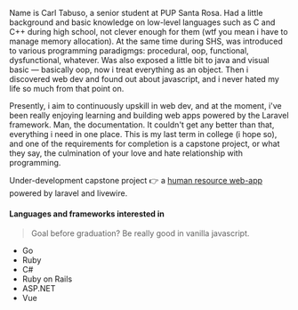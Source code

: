 Name is Carl Tabuso, a senior student at PUP Santa Rosa. Had a little background and basic knowledge on low-level languages such as C and C++ during high school, not clever enough for them (wtf you mean i have to manage memory allocation). At the same time during SHS, was introduced to various programming paradigmgs: procedural, oop, functional, dysfunctional, whatever. Was also exposed a little bit to java and visual basic — basically oop, now i treat everything as an object. Then i discovered web dev and found out about javascript, and i never hated my life so much from that point on.

Presently, i aim to continuously upskill in web dev, and at the moment, i've been really enjoying learning and building web apps powered by the Laravel framework. Man, the documentation. It couldn't get any better than that, everything i need in one place. This is my last term in college (i hope so), and one of the requirements for completion is a capstone project, or what they say, the culmination of your love and hate relationship with programming.

Under-development capstone project 👉 a [human resource web-app](https://github.com/POWERLANE-TEAM/emplo-hrms/tree/staging) powered by laravel and livewire.

#### Languages and frameworks interested in

> Goal before graduation? Be really good in vanilla javascript.
> 
- Go
- Ruby
- C#
- Ruby on Rails
- ASP.NET
- Vue
